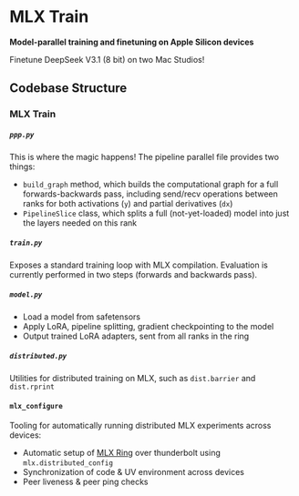 # MLX Train

**Model-parallel training and finetuning on Apple Silicon devices**

Finetune DeepSeek V3.1 (8 bit) on two Mac Studios!

## Codebase Structure

### MLX Train

##### `ppp.py`

This is where the magic happens! The pipeline parallel file provides two things:
- `build_graph` method, which builds the computational graph for a full forwards-backwards pass, including send/recv operations between ranks for both activations (`y`) and partial derivatives (`dx`)
- `PipelineSlice` class, which splits a full (not-yet-loaded) model into just the layers needed on this rank

##### `train.py`

Exposes a standard training loop with MLX compilation. Evaluation is currently performed in two steps (forwards and backwards pass).

##### `model.py` 

- Load a model from safetensors
- Apply LoRA, pipeline splitting, gradient checkpointing to the model
- Output trained LoRA adapters, sent from all ranks in the ring

##### `distributed.py` 

Utilities for distributed training on MLX, such as `dist.barrier` and `dist.rprint`

#### `mlx_configure`

Tooling for automatically running distributed MLX experiments across devices:
- Automatic setup of [MLX Ring](https://ml-explore.github.io/mlx/build/html/usage/distributed.html) over thunderbolt using `mlx.distributed_config`
- Synchronization of code & UV environment across devices
- Peer liveness & peer ping checks

